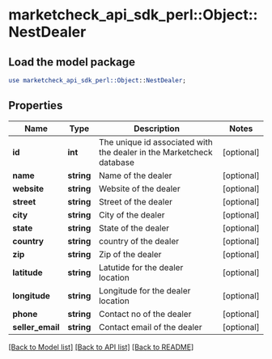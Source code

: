 # marketcheck_api_sdk_perl::Object::NestDealer

## Load the model package
```perl
use marketcheck_api_sdk_perl::Object::NestDealer;
```

## Properties
Name | Type | Description | Notes
------------ | ------------- | ------------- | -------------
**id** | **int** | The unique id associated with the dealer in the Marketcheck database | [optional] 
**name** | **string** | Name of the dealer | [optional] 
**website** | **string** | Website of the dealer | [optional] 
**street** | **string** | Street of the dealer | [optional] 
**city** | **string** | City of the dealer | [optional] 
**state** | **string** | State of the dealer | [optional] 
**country** | **string** | country of the dealer | [optional] 
**zip** | **string** | Zip of the dealer | [optional] 
**latitude** | **string** | Latutide for the dealer location | [optional] 
**longitude** | **string** | Longitude for the dealer location | [optional] 
**phone** | **string** | Contact no of the dealer | [optional] 
**seller_email** | **string** | Contact email of the dealer | [optional] 

[[Back to Model list]](../README.md#documentation-for-models) [[Back to API list]](../README.md#documentation-for-api-endpoints) [[Back to README]](../README.md)


